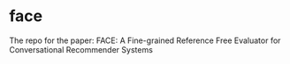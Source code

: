 # face
The repo for the paper: FACE: A Fine-grained Reference Free Evaluator for Conversational Recommender Systems
